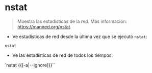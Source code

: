 # nstat

> Muestra las estadísticas de la red.
> Más información: <https://manned.org/nstat>.

- Ve estadísticas de red desde la última vez que se ejecutó `nstat`:

`nstat`

- Ve las estadísticas de red de todos los tiempos:

`nstat {{[-a|--ignore]}}``
